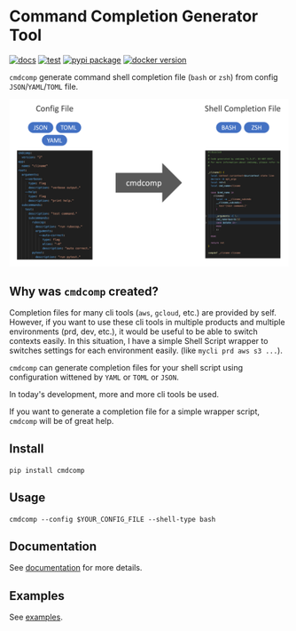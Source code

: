 # Command Completion Generator Tool

<!-- --8<-- [start:badges] -->

[![docs](https://github.com/yassun7010/cmdcomp/actions/workflows/publish-mkdocs.yml/badge.svg)](https://yassun7010.github.io/cmdcomp/)
[![test](https://github.com/yassun7010/cmdcomp/actions/workflows/test-suite.yml/badge.svg)](https://github.com/yassun7010/cmdcomp/actions)
[![pypi package](https://badge.fury.io/py/cmdcomp.svg)](https://pypi.org/project/cmdcomp)
[![docker version](https://img.shields.io/docker/v/yassun7010/cmdcomp/latest?label=docker%20version)](https://hub.docker.com/r/yassun7010/cmdcomp)

<!-- --8<-- [end:badges] -->

`cmdcomp` generate command shell completion file (`bash` or `zsh`) from config
`JSON`/`YAML`/`TOML` file.

![image](./docs/images/image.png)

## Why was `cmdcomp` created?

Completion files for many cli tools (`aws`, `gcloud`, etc.) are provided by
self. However, if you want to use these cli tools in multiple products and
multiple environments (prd, dev, etc.), it would be useful to be able to switch
contexts easily. In this situation, I have a simple Shell Script wrapper to
switches settings for each environment easily. (like `mycli prd aws s3 ...`).

`cmdcomp` can generate completion files for your shell script using
configuration wittened by `YAML` or `TOML` or `JSON`.

In today's development, more and more cli tools be used.

If you want to generate a completion file for a simple wrapper script, `cmdcomp`
will be of great help.

## Install

```shell
pip install cmdcomp
```

## Usage

```shell
cmdcomp --config $YOUR_CONFIG_FILE --shell-type bash
```

## Documentation

See [documentation](https://yassun7010.github.io/cmdcomp/) for more details.

## Examples

See [examples](https://github.com/yassun7010/cmdcomp/tree/main/examples/v2).
